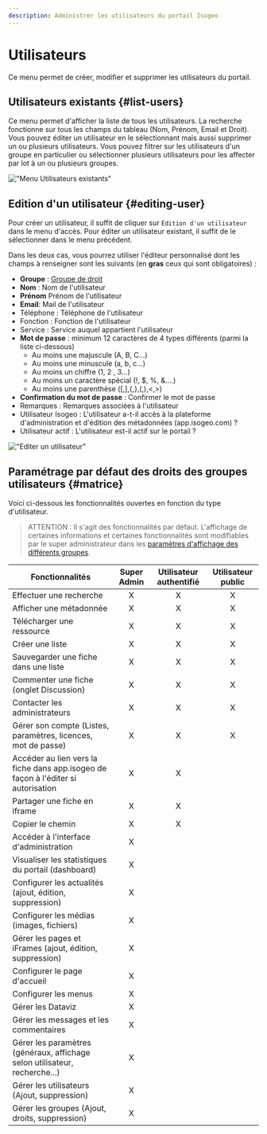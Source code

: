 ```yaml
---
description: Administrer les utilisateurs du portail Isogeo
---
```

# Utilisateurs

Ce menu permet de créer, modifier et supprimer les utilisateurs du portail.

## Utilisateurs existants {#list-users}

Ce menu permet d'afficher la liste de tous les utilisateurs. La recherche fonctionne sur tous les champs du tableau (Nom, Prénom, Email et Droit). Vous pouvez éditer un utilisateur en le sélectionnant mais aussi supprimer un ou plusieurs utilisateurs. Vous pouvez filtrer sur les utilisateurs d'un groupe en particulier ou sélectionner plusieurs utilisateurs pour les affecter par lot à un ou plusieurs groupes.

!["Menu Utilisateurs existants"](/assets/back_list_user.png)

## Edition d'un utilisateur {#editing-user}

Pour créer un utilisateur, il suffit de cliquer sur `Édition d'un utilisateur` dans le menu d'accès. Pour éditer un utilisateur existant, il suffit de le sélectionner dans le menu précédent.

Dans les deux cas, vous pourrez utiliser l'éditeur personnalisé dont les champs à renseigner sont les suivants (en **gras** ceux qui sont obligatoires) :

* **Groupe** : [Groupe de droit](/groups/groups.md#group-display)
* **Nom** : Nom de l'utilisateur
* **Prénom** Prénom de l'utilisateur
* **Email**: Mail de l'utilisateur
* Téléphone : Téléphone de l'utilisateur
* Fonction : Fonction de l'utilisateur
* Service : Service auquel appartient l'utilisateur
* **Mot de passe** : minimum 12 caractères de 4 types différents (parmi la liste ci-dessous)
  * Au moins une majuscule (A, B, C...) 
  * Au moins une minuscule (a, b, c...)
  * Au moins un chiffre (1, 2 , 3...)
  * Au moins un caractère spécial (!, $, %, &....)
  * Au moins une parenthèse ([,],{,},(,),<,>)
* **Confirmation du mot de passe** : Confirmer le mot de passe
* Remarques : Remarques associées à l'utilisateur
* Utilisateur Isogeo : L'utilisateur a-t-il accès à la plateforme d'administration et d'édition des métadonnées (app.isogeo.com) ?
* Utilisateur actif : L'utilisateur est-il actif sur le portail ?

!["Editer un utilisateur"](/assets/back_edit_user.png)

## Paramétrage par défaut des droits des groupes utilisateurs {#matrice}

Voici ci-dessous les fonctionnalités ouvertes en fonction du type d'utilisateur.

> ATTENTION : Il s'agit des fonctionnalités par défaut. L'affichage de certaines informations et certaines fonctionnalités sont modifiables par le super administrateur dans les [paramètres d'affichage des différents groupes](/groups/groups.md#group-display).

| Fonctionnalités                                                                   | Super Admin | Utilisateur authentifié | Utilisateur public |
|-----------------------------------------------------------------------------------|:-----------:|:----------------------:|:-----------------------:|
| Effectuer une recherche                                                           |X|X|X|
| Afficher une métadonnée                                                           |X|X|X|
| Télécharger une ressource                                                         |X|X|X|
| Créer une liste                                                                   |X|X|X|
| Sauvegarder une fiche dans une liste                                              |X|X|X|
| Commenter une fiche (onglet Discussion)                                           |X|X|X|
| Contacter les administrateurs                                                     |X|X|X|
| Gérer son compte (Listes, paramètres, licences, mot de passe)                     |X|X|X|
| Accéder au lien vers la fiche dans app.isogeo de façon à l'éditer si autorisation |X|X||
| Partager une fiche en iframe                                                      |X|X||
| Copier le chemin                                                                  |X|X||
| Accéder à l'interface d'administration                                            |X|||
| Visualiser les statistiques du portail (dashboard)                                |X|||
| Configurer les actualités (ajout, édition, suppression)                           |X|||
| Configurer les médias (images, fichiers)                                          |X|||
| Gérer les pages et iFrames (ajout, édition, suppression)                          |X|||
| Configurer le page d'accueil                                                      |X|||
| Configurer les menus                                                              |X|||
| Gérer les Dataviz                                                                 |X|||
| Gérer les messages et les commentaires                                            |X|||
| Gérer les paramètres (généraux, affichage selon utilisateur, recherche...)        |X|||
| Gérer les utilisateurs (Ajout, suppression)                                       |X|||
| Gérer les groupes (Ajout, droits, suppression)                                    |X|||
